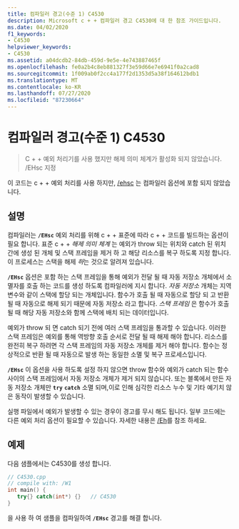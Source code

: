 ```yaml
---
title: 컴파일러 경고(수준 1) C4530
description: Microsoft c + + 컴파일러 경고 C4530에 대 한 참조 가이드입니다.
ms.date: 04/02/2020
f1_keywords:
- C4530
helpviewer_keywords:
- C4530
ms.assetid: a04dcdb2-84db-459d-9e5e-4e743887465f
ms.openlocfilehash: fe0a2b4c8eb881327f3e59d66e7e6941f0a2cad8
ms.sourcegitcommit: 1f009ab0f2cc4a177f2d1353d5a38f164612bdb1
ms.translationtype: MT
ms.contentlocale: ko-KR
ms.lasthandoff: 07/27/2020
ms.locfileid: "87230664"
---
```

# <a name="compiler-warning-level-1-c4530"></a>컴파일러 경고(수준 1) C4530

> C + + 예외 처리기를 사용 했지만 해제 의미 체계가 활성화 되지 않았습니다. /EHsc 지정

이 코드는 c + + 예외 처리를 사용 하지만, [/ehsc](../../build/reference/eh-exception-handling-model.md) 는 컴파일러 옵션에 포함 되지 않았습니다.

## <a name="remarks"></a>설명

컴파일러는 **`/EHsc`** 예외 처리를 위해 c + + 표준에 따라 c + + 코드를 빌드하는 옵션이 필요 합니다. 표준 c + + *해제 의미 체계* 는 예외가 throw 되는 위치와 catch 된 위치 간에 생성 된 개체 및 스택 프레임을 제거 하 고 해당 리소스를 복구 하도록 지정 합니다. 이 프로세스는 스택을 해제 *하*는 것으로 알려져 있습니다.

**`/EHsc`** 옵션은 포함 하는 스택 프레임을 통해 예외가 전달 될 때 자동 저장소 개체에서 소멸자를 호출 하는 코드를 생성 하도록 컴파일러에 지시 합니다. *자동 저장소* 개체는 지역 변수와 같이 스택에 할당 되는 개체입니다. 함수가 호출 될 때 자동으로 할당 되 고 반환 될 때 자동으로 해제 되기 때문에 자동 저장소 라고 합니다. *스택 프레임* 은 함수가 호출 될 때 해당 자동 저장소와 함께 스택에 배치 되는 데이터입니다.

예외가 throw 되 면 catch 되기 전에 여러 스택 프레임을 통과할 수 있습니다. 이러한 스택 프레임은 예외를 통해 역방향 호출 순서로 전달 될 때 해제 해야 합니다. 리소스를 완전히 복구 하려면 각 스택 프레임의 자동 저장소 개체를 제거 해야 합니다. 함수는 정상적으로 반환 될 때 자동으로 발생 하는 동일한 소멸 및 복구 프로세스입니다.

**`/EHsc`** 이 옵션을 사용 하도록 설정 하지 않으면 throw 함수와 예외가 catch 되는 함수 사이의 스택 프레임에서 자동 저장소 개체가 제거 되지 않습니다. 또는 블록에서 만든 자동 저장소 개체만 **`try`** **`catch`** 소멸 되며,이로 인해 심각한 리소스 누수 및 기타 예기치 않은 동작이 발생할 수 있습니다.

실행 파일에서 예외가 발생할 수 있는 경우이 경고를 무시 해도 됩니다. 일부 코드에는 다른 예외 처리 옵션이 필요할 수 있습니다. 자세한 내용은 [/Eh](../../build/reference/eh-exception-handling-model.md)를 참조 하세요.

## <a name="example"></a>예제

다음 샘플에서는 C4530를 생성 합니다.

```cpp
// C4530.cpp
// compile with: /W1
int main() {
   try{} catch(int*) {}   // C4530
}
```

을 사용 하 여 샘플을 컴파일하여 **`/EHsc`** 경고를 해결 합니다.
